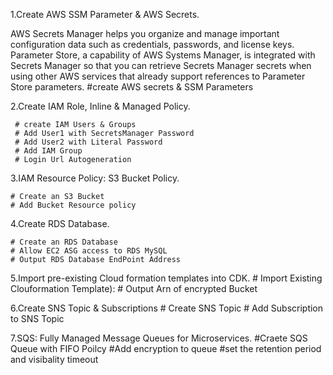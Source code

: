 1.Create AWS SSM Parameter & AWS Secrets.

AWS Secrets Manager helps you organize and manage important configuration data such as credentials, passwords, and license keys. Parameter Store, a capability of AWS Systems Manager, is integrated with Secrets Manager so that you can retrieve Secrets Manager secrets when using other AWS services that already support references to Parameter Store parameters.
#create AWS secrets & SSM Parameters

2.Create IAM Role, Inline & Managed Policy.

	 # create IAM Users & Groups
     # Add User1 with SecretsManager Password
     # Add User2 with Literal Password
     # Add IAM Group
     # Login Url Autogeneration

3.IAM Resource Policy: S3 Bucket Policy.

	# Create an S3 Bucket
    # Add Bucket Resource policy

4.Create RDS Database.

	# Create an RDS Database
    # Allow EC2 ASG access to RDS MySQL
    # Output RDS Database EndPoint Address

5.Import pre-existing Cloud formation templates into CDK.
	# Import Existing Clouformation Template):
    # Output Arn of encrypted Bucket
  
6.Create SNS Topic & Subscriptions
	# Create SNS Topic
    # Add Subscription to SNS Topic
      
7.SQS: Fully Managed Message Queues for Microservices.
	#Craete SQS Queue with FIFO Poilcy
    #Add encryption to queue
    #set the retention period and visibality timeout
      
        
    